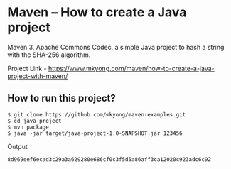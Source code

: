 # Maven – How to create a Java project
Maven 3, Apache Commons Codec, a simple Java project to hash a string with the SHA-256 algorithm.

Project Link - https://www.mkyong.com/maven/how-to-create-a-java-project-with-maven/


## How to run this project?
```
$ git clone https://github.com/mkyong/maven-examples.git
$ cd java-project
$ mvn package 
$ java -jar target/java-project-1.0-SNAPSHOT.jar 123456
```
Output
```
8d969eef6ecad3c29a3a629280e686cf0c3f5d5a86aff3ca12020c923adc6c92
```